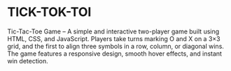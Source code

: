 # TICK-TOK-TOI
Tic-Tac-Toe Game – A simple and interactive two-player game built using HTML, CSS, and JavaScript. Players take turns marking O and X on a 3×3 grid, and the first to align three symbols in a row, column, or diagonal wins. The game features a responsive design, smooth hover effects, and instant win detection.
